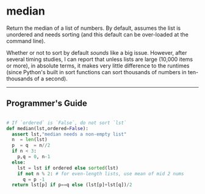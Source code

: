
# median

Return the median of a list of numbers.
By default, assumes the list  is unordered
and needs sorting (and this default can be over-loaded
at the command line).

Whether or not to sort by default _sounds_ like a big
issue. However,  after several timing studies, I can report
that unless lists are large (10,000 items or more),
in absolute terms, it makes
very little difference to the runtimes (since
Python's built in sort functions can sort thousands
of numbers in ten-thousands of a second).

______
## Programmer's Guide


```python

# If `ordered` is `False`, do not sort `lst`
def median(lst,ordered=False):
  assert lst,"median needs a non-empty list"
  n  = len(lst)
  p  = q  = n//2
  if n < 3:
    p,q = 0, n-1
  else:
    lst = lst if ordered else sorted(lst)
    if not n % 2: # for even-length lists, use mean of mid 2 nums
      q = p -1
  return lst[p] if p==q else (lst[p]+lst[q])/2

```

